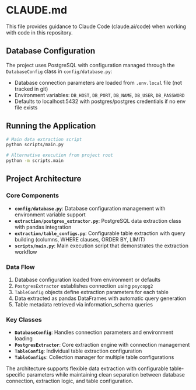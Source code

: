 # CLAUDE.md

This file provides guidance to Claude Code (claude.ai/code) when working with code in this repository.

## Database Configuration

The project uses PostgreSQL with configuration managed through the `DatabaseConfig` class in `config/database.py`:

- Database connection parameters are loaded from `.env.local` file (not tracked in git)
- Environment variables: `DB_HOST`, `DB_PORT`, `DB_NAME`, `DB_USER`, `DB_PASSWORD`
- Defaults to localhost:5432 with postgres/postgres credentials if no env file exists

## Running the Application  

```bash
# Main data extraction script
python scripts/main.py

# Alternative execution from project root
python -m scripts.main
```

## Project Architecture

### Core Components

- **`config/database.py`**: Database configuration management with environment variable support
- **`extraction/postgres_extractor.py`**: PostgreSQL data extraction class with pandas integration
- **`extraction/table_configs.py`**: Configurable table extraction with query building (columns, WHERE clauses, ORDER BY, LIMIT)
- **`scripts/main.py`**: Main execution script that demonstrates the extraction workflow

### Data Flow

1. Database configuration loaded from environment or defaults
2. `PostgresExtractor` establishes connection using `psycopg2`
3. `TableConfig` objects define extraction parameters for each table
4. Data extracted as pandas DataFrames with automatic query generation
5. Table metadata retrieved via information_schema queries

### Key Classes

- **`DatabaseConfig`**: Handles connection parameters and environment loading
- **`PostgresExtractor`**: Core extraction engine with connection management
- **`TableConfig`**: Individual table extraction configuration 
- **`TableConfigs`**: Collection manager for multiple table configurations

The architecture supports flexible data extraction with configurable table-specific parameters while maintaining clean separation between database connection, extraction logic, and table configuration.